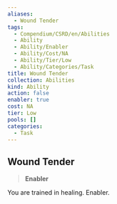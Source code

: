 ```yaml
---
aliases:
  - Wound Tender
tags:
  - Compendium/CSRD/en/Abilities
  - Ability
  - Ability/Enabler
  - Ability/Cost/NA
  - Ability/Tier/Low
  - Ability/Categories/Task
title: Wound Tender
collection: Abilities
kind: Ability
action: false
enabler: true
cost: NA
tier: Low
pools: []
categories:
  - Task
---
```

## Wound Tender    
>**Enabler**  
    
You are trained in healing. Enabler.